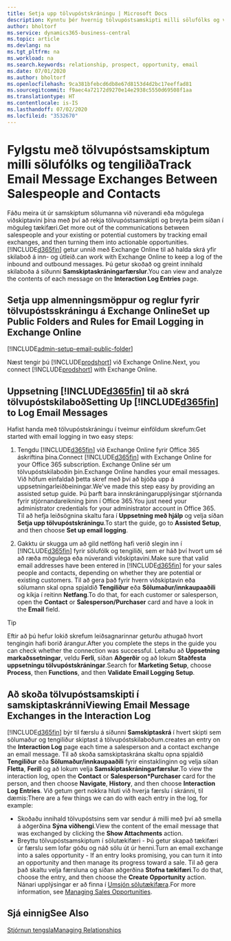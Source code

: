 ```yaml
---
title: Setja upp tölvupóstskráningu | Microsoft Docs
description: Kynntu þér hvernig tölvupóstsamskipti milli sölufólks og viðskiptavina geta skapað alvöru sölutækifærum.
author: bholtorf
ms.service: dynamics365-business-central
ms.topic: article
ms.devlang: na
ms.tgt_pltfrm: na
ms.workload: na
ms.search.keywords: relationship, prospect, opportunity, email
ms.date: 07/01/2020
ms.author: bholtorf
ms.openlocfilehash: 9ca381bfebcd6db8e67d8153d4d2bc17eeffad81
ms.sourcegitcommit: f9aec4a72172d9270e14e2938c5550d69508f1aa
ms.translationtype: HT
ms.contentlocale: is-IS
ms.lasthandoff: 07/02/2020
ms.locfileid: "3532670"
---
```

# <a name="track-email-message-exchanges-between-salespeople-and-contacts"></a><span data-ttu-id="bf027-103">Fylgstu með tölvupóstsamskiptum milli sölufólks og tengiliða</span><span class="sxs-lookup"><span data-stu-id="bf027-103">Track Email Message Exchanges Between Salespeople and Contacts</span></span>

<span data-ttu-id="bf027-104">Fáðu meira út úr samskiptum sölumanna við núverandi eða mögulega viðskiptavini þína með því að rekja tölvupóstsamskipti og breyta þeim síðan í möguleg tækifæri.</span><span class="sxs-lookup"><span data-stu-id="bf027-104">Get more out of the communications between salespeople and your existing or potential customers by tracking email exchanges, and then turning them into actionable opportunities.</span></span> [!INCLUDE[d365fin](includes/d365fin_md.md)] <span data-ttu-id="bf027-105">getur unnið með Exchange Online til að halda skrá yfir skilaboð á inn- og útleið.</span><span class="sxs-lookup"><span data-stu-id="bf027-105">can work with Exchange Online to keep a log of the inbound and outbound messages.</span></span> <span data-ttu-id="bf027-106">Þú getur skoðað og greint innihald skilaboða á síðunni **Samskiptaskráningarfærslur**.</span><span class="sxs-lookup"><span data-stu-id="bf027-106">You can view and analyze the contents of each message on the **Interaction Log Entries** page.</span></span>

## <a name="set-up-public-folders-and-rules-for-email-logging-in-exchange-online"></a><span data-ttu-id="bf027-107">Setja upp almenningsmöppur og reglur fyrir tölvupóstsskráningu á Exchange Online</span><span class="sxs-lookup"><span data-stu-id="bf027-107">Set up Public Folders and Rules for Email Logging in Exchange Online</span></span>

[!INCLUDE[admin-setup-email-public-folder](includes/admin-setup-email-public-folder.md)]

<span data-ttu-id="bf027-108">Næst tengir þú [!INCLUDE[prodshort](includes/prodshort.md)] við Exchange Online.</span><span class="sxs-lookup"><span data-stu-id="bf027-108">Next, you connect [!INCLUDE[prodshort](includes/prodshort.md)] with Exchange Online.</span></span>

## <a name="setting-up-d365fin-to-log-email-messages"></a><span data-ttu-id="bf027-109">Uppsetning [!INCLUDE[d365fin](includes/d365fin_md.md)] til að skrá tölvupóstskilaboð</span><span class="sxs-lookup"><span data-stu-id="bf027-109">Setting Up [!INCLUDE[d365fin](includes/d365fin_md.md)] to Log Email Messages</span></span>

<span data-ttu-id="bf027-110">Hafist handa með tölvupóstskráningu í tveimur einföldum skrefum:</span><span class="sxs-lookup"><span data-stu-id="bf027-110">Get started with email logging in two easy steps:</span></span>

1. <span data-ttu-id="bf027-111">Tengdu [!INCLUDE[d365fin](includes/d365fin_md.md)] við Exchange Online fyrir Office 365 áskriftina þína.</span><span class="sxs-lookup"><span data-stu-id="bf027-111">Connect [!INCLUDE[d365fin](includes/d365fin_md.md)] with Exchange Online for your Office 365 subscription.</span></span> <span data-ttu-id="bf027-112">Exchange Online sér um tölvupóstskilaboðin þín.</span><span class="sxs-lookup"><span data-stu-id="bf027-112">Exchange Online handles your email messages.</span></span> <span data-ttu-id="bf027-113">Við höfum einfaldað þetta skref með því að bjóða upp á uppsetningarleiðbeiningar.</span><span class="sxs-lookup"><span data-stu-id="bf027-113">We've made this step easy by providing an assisted setup guide.</span></span> <span data-ttu-id="bf027-114">Þú þarft bara innskráningarupplýsingar stjórnanda fyrir stjórnandareikning þinn í Office 365.</span><span class="sxs-lookup"><span data-stu-id="bf027-114">You just need your administrator credentials for your administrator account in Office 365.</span></span> <span data-ttu-id="bf027-115">Til að hefja leiðsögnina skaltu fara í **Uppsetning með hjálp** og velja síðan **Setja upp tölvupóstskráningu**.</span><span class="sxs-lookup"><span data-stu-id="bf027-115">To start the guide, go to **Assisted Setup**, and then choose **Set up email logging**.</span></span>  

2. <span data-ttu-id="bf027-116">Gakktu úr skugga um að gild netföng hafi verið slegin inn í [!INCLUDE[d365fin](includes/d365fin_md.md)] fyrir sölufólk og tengiliði, sem er háð því hvort um sé að ræða mögulega eða núverandi viðskiptavini.</span><span class="sxs-lookup"><span data-stu-id="bf027-116">Make sure that valid email addresses have been entered in [!INCLUDE[d365fin](includes/d365fin_md.md)] for your sales people and contacts, depending on whether they are potential or existing customers.</span></span> <span data-ttu-id="bf027-117">Til að gera það fyrir hvern viðskiptavin eða sölumann skal opna spjaldið **Tengiliður** eða **Sölumaður/innkaupaaðili** og kíkja í reitinn **Netfang**.</span><span class="sxs-lookup"><span data-stu-id="bf027-117">To do that, for each customer or salesperson, open the **Contact** or **Salesperson/Purchaser** card and have a look in the **Email** field.</span></span>

> [!Tip]
> <span data-ttu-id="bf027-118">Eftir að þú hefur lokið skrefum leiðsagnarinnar geturðu athugað hvort tengingin hafi borið árangur.</span><span class="sxs-lookup"><span data-stu-id="bf027-118">After you complete the steps in the guide you can check whether the connection was successful.</span></span> <span data-ttu-id="bf027-119">Leitaðu að **Uppsetning markaðssetningar**, veldu **Ferli**, síðan **Aðgerðir** og að lokum **Staðfesta uppsetningu tölvupóstskráningar**.</span><span class="sxs-lookup"><span data-stu-id="bf027-119">Search for **Marketing Setup**, choose **Process**, then **Functions**, and then **Validate Email Logging Setup**.</span></span>

## <a name="viewing-email-message-exchanges-in-the-interaction-log"></a><span data-ttu-id="bf027-120">Að skoða tölvupóstsamskipti í samskiptaskránni</span><span class="sxs-lookup"><span data-stu-id="bf027-120">Viewing Email Message Exchanges in the Interaction Log</span></span>

[!INCLUDE[d365fin](includes/d365fin_md.md)] <span data-ttu-id="bf027-121">býr til færslu á síðunni **Samskiptaskrá** í hvert skipti sem sölumaður og tengiliður skiptast á tölvupóstskilaboðum.</span><span class="sxs-lookup"><span data-stu-id="bf027-121">creates an entry on the **Interaction Log** page each time a salesperson and a contact exchange an email message.</span></span> <span data-ttu-id="bf027-122">Til að skoða samskiptaskrána skaltu opna spjaldið **Tengiliður** eða **Sölumaður/innkaupaaðili** fyrir einstaklinginn og velja síðan **Fletta**, **Ferill** og að lokum velja **Samskiptaskráningarfærslur**.</span><span class="sxs-lookup"><span data-stu-id="bf027-122">To view the interaction log, open the **Contact** or **Salesperson\*Purchaser** card for the person, and then choose **Navigate**, **History**, and then choose **Interaction Log Entries**.</span></span> <span data-ttu-id="bf027-123">Við getum gert nokkra hluti við hverja færslu í skránni, til dæmis:</span><span class="sxs-lookup"><span data-stu-id="bf027-123">There are a few things we can do with each entry in the log, for example:</span></span>

- <span data-ttu-id="bf027-124">Skoðaðu innihald tölvupóstsins sem var sendur á milli með því að smella á aðgerðina **Sýna viðhengi**.</span><span class="sxs-lookup"><span data-stu-id="bf027-124">View the content of the email message that was exchanged by clicking the **Show Attachments** action.</span></span>
- <span data-ttu-id="bf027-125">Breyttu tölvupóstsamskiptum í sölutækifæri - Þú getur skapað tækifæri úr færslu sem lofar góðu og náð sölu út úr henni.</span><span class="sxs-lookup"><span data-stu-id="bf027-125">Turn an email exchange into a sales opportunity - If an entry looks promising, you can turn it into an opportunity and then manage its progress toward a sale.</span></span> <span data-ttu-id="bf027-126">Til að gera það skaltu velja færsluna og síðan aðgerðina **Stofna tækifæri**.</span><span class="sxs-lookup"><span data-stu-id="bf027-126">To do that, choose the entry, and then choose the **Create Opportunity** action.</span></span> <span data-ttu-id="bf027-127">Nánari upplýsingar er að finna í [Umsjón sölutækifæra](marketing-manage-sales-opportunities.md).</span><span class="sxs-lookup"><span data-stu-id="bf027-127">For more information, see [Managing Sales Opportunities](marketing-manage-sales-opportunities.md).</span></span>

## <a name="see-also"></a><span data-ttu-id="bf027-128">Sjá einnig</span><span class="sxs-lookup"><span data-stu-id="bf027-128">See Also</span></span>
[<span data-ttu-id="bf027-129">Stjórnun tengsla</span><span class="sxs-lookup"><span data-stu-id="bf027-129">Managing Relationships</span></span>](marketing-relationship-management.md)

